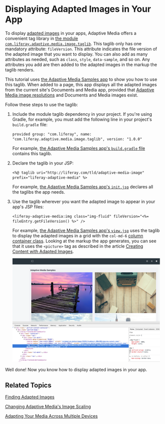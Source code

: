 # Displaying Adapted Images in Your App [](id=displaying-adapted-images-in-your-app)

To display 
[adapted images](/discover/portal/-/knowledge_base/7-1/adapting-your-media-across-multiple-devices) 
in your apps, Adaptive Media offers a convenient tag library in 
[the module `com.liferay.adaptive.media.image.taglib`](https://github.com/liferay/com-liferay-adaptive-media/tree/master/adaptive-media-image-taglib). 
This taglib only has one mandatory attribute: `fileVersion`. This attribute 
indicates the file version of the adapted image that you want to display. You 
can also add as many attributes as needed, such as `class`, `style`, 
`data-sample`, and so on. Any attributes you add are then added to the adapted 
images in the markup the taglib renders. 

This tutorial uses 
[the Adaptive Media Samples app](https://github.com/sergiogonzalez/adaptive-media-samples) 
to show you how to use this taglib. When added to a page, this app displays all 
the adapted images from the current site's Documents and Media app, provided 
that 
[Adaptive Media image resolutions](/discover/portal/-/knowledge_base/7-1/adding-image-resolutions) 
and Documents and Media images exist. 

Follow these steps to use the taglib: 

1.  Include the module taglib dependency in your project. If you're using 
    Gradle, for example, you must add the following line in your project's 
    `build.gradle` file: 

        provided group: "com.liferay", name: "com.liferay.adaptive.media.image.taglib", version: "1.0.0"

    For example, 
    [the Adaptive Media Samples app's `build.gradle` file](https://github.com/sergiogonzalez/adaptive-media-samples/blob/master/adaptive-media-sample-web/build.gradle) 
    contains this taglib. 

2.  Declare the taglib in your JSP:

        <%@ taglib uri="http://liferay.com/tld/adaptive-media-image" prefix="liferay-adaptive-media" %>

    For example, 
    [the Adaptive Media Samples app's `init.jsp`](https://github.com/sergiogonzalez/adaptive-media-samples/blob/master/adaptive-media-sample-web/src/main/resources/META-INF/resources/init.jsp) 
    declares all the taglibs the app needs. 

3.  Use the taglib wherever you want the adapted image to appear in your app's 
    JSP files: 

        <liferay-adaptive-media:img class="img-fluid" fileVersion="<%= fileEntry.getFileVersion() %>" />

    For example, 
    [the Adaptive Media Samples app's `view.jsp`](https://github.com/sergiogonzalez/adaptive-media-samples/blob/master/adaptive-media-sample-web/src/main/resources/META-INF/resources/view.jsp) 
    uses the taglib to display the adapted images in a grid with the `col-md-6` 
    [column container class](/develop/tutorials/-/knowledge_base/7-1/creating-layout-templates-manually). 
    Looking at the markup the app generates, you can see that it uses the 
    `<picture>` tag as described in the article 
    [Creating Content with Adapted Images](/discover/portal/-/knowledge_base/7-1/creating-content-with-adapted-images). 

    ![Figure 1: The Adaptive Media Samples app shows all the site's adapted images.](../../../images/adaptive-media-sample.png)

Well done! Now you know how to display adapted images in your app. 

## Related Topics [](id=related-topics)

[Finding Adapted Images](/develop/tutorials/-/knowledge_base/7-1/finding-adapted-images)

[Changing Adaptive Media's Image Scaling](/develop/tutorials/-/knowledge_base/7-1/changing-adaptive-medias-image-scaling)

[Adapting Your Media Across Multiple Devices](/discover/portal/-/knowledge_base/7-1/adapting-your-media-across-multiple-devices)
